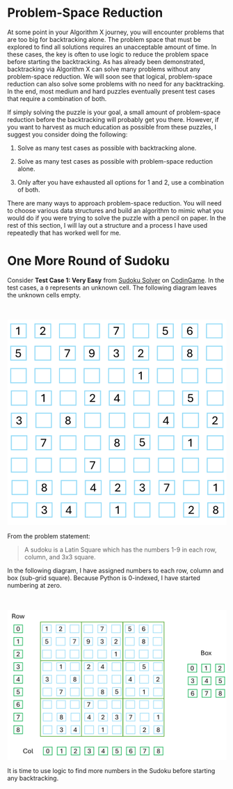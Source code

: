 # Problem-Space Reduction

At some point in your Algorithm X journey, you will encounter problems that are too big for backtracking alone. The problem space that must be explored to find all solutions requires an unacceptable amount of time. In these cases, the key is often to use logic to reduce the problem space before starting the backtracking. As has already been demonstrated, backtracking via Algorithm X can solve many problems without any problem-space reduction. We will soon see that logical, problem-space reduction can also solve some problems with no need for any backtracking. In the end, most medium and hard puzzles eventually present test cases that require a combination of both.

If simply solving the puzzle is your goal, a small amount of problem-space reduction before the backtracking will probably get you there. However, if you want to harvest as much education as possible from these puzzles, I suggest you consider doing the following:

1. Solve as many test cases as possible with backtracking alone.

1. Solve as many test cases as possible with problem-space reduction alone.

1. Only after you have exhausted all options for 1 and 2, use a combination of both.

There are many ways to approach problem-space reduction. You will need to choose various data structures and build an algorithm to mimic what you would do if you were trying to solve the puzzle with a pencil on paper. In the rest of this section, I will lay out a structure and a process I have used repeatedly that has worked well for me.

# One More Round of Sudoku

Consider __Test Case 1: Very Easy__ from [Sudoku Solver](https://www.codingame.com/training/medium/sudoku-solver) on [CodinGame](https://www.codingame.com). In the test cases, a `0` represents an unknown cell. The following diagram leaves the unknown cells empty.

<BR><BR>
![Sudoku Test Case 1](sudoku01.png)
<BR>

From the problem statement:

>A sudoku is a Latin Square which has the numbers 1-9 in each row, column, and 3x3 square.

In the following diagram, I have assigned numbers to each row, column and box (sub-grid square). Because Python is 0-indexed, I have started numbering at zero.

<BR><BR>
![Rows, Columns and Boxes](sudoku02.png)
<BR>

It is time to use logic to find more numbers in the Sudoku before starting any backtracking.
